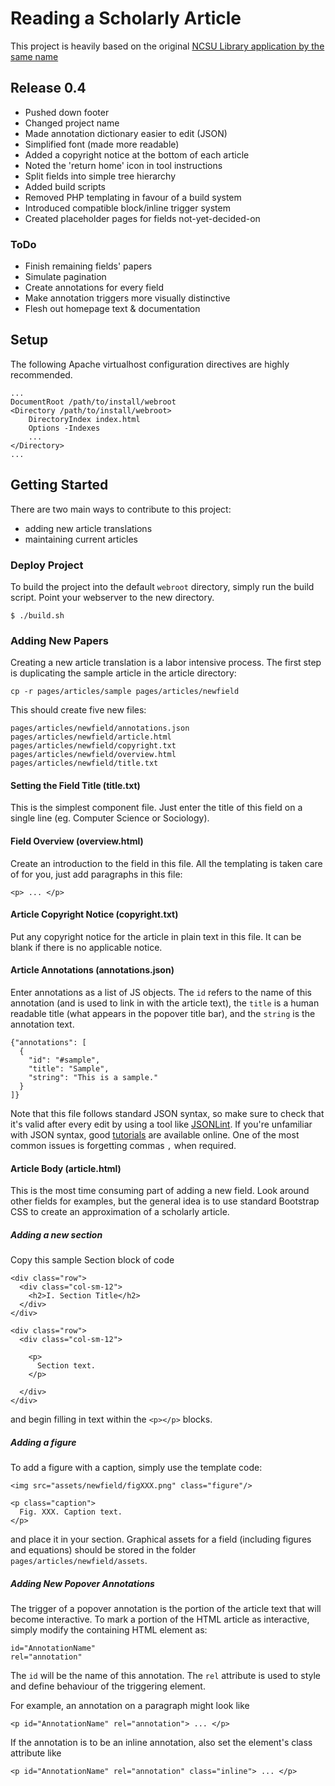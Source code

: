 # Reading a Scholarly Article

This project is heavily based on the original [NCSU Library application by
the same name](https://www.lib.ncsu.edu/tutorials/scholarly-articles/)

## Release 0.4

* Pushed down footer
* Changed project name
* Made annotation dictionary easier to edit (JSON)
* Simplified font (made more readable)
* Added a copyright notice at the bottom of each article
* Noted the 'return home' icon in tool instructions
* Split fields into simple tree hierarchy
* Added build scripts
* Removed PHP templating in favour of a build system
* Introduced compatible block/inline trigger system
* Created placeholder pages for fields not-yet-decided-on

### ToDo

* Finish remaining fields' papers
* Simulate pagination
* Create annotations for every field
* Make annotation triggers more visually distinctive
* Flesh out homepage text & documentation

## Setup

The following Apache virtualhost configuration directives are highly
recommended.

    ...
    DocumentRoot /path/to/install/webroot
    <Directory /path/to/install/webroot>
        DirectoryIndex index.html
        Options -Indexes
        ...
    </Directory>
    ...

## Getting Started

There are two main ways to contribute to this project:

* adding new article translations
* maintaining current articles

### Deploy Project

To build the project into the default `webroot` directory, simply run the
build script. Point your webserver to the new directory.

    $ ./build.sh

### Adding New Papers

Creating a new article translation is a labor intensive process. The first
step is duplicating the sample article in the article directory:

    cp -r pages/articles/sample pages/articles/newfield

This should create five new files:

    pages/articles/newfield/annotations.json
    pages/articles/newfield/article.html
    pages/articles/newfield/copyright.txt
    pages/articles/newfield/overview.html
    pages/articles/newfield/title.txt

#### Setting the Field Title (title.txt)

This is the simplest component file. Just enter the title of this field on
a single line (eg. Computer Science or Sociology).

#### Field Overview (overview.html)

Create an introduction to the field in this file. All the templating is
taken care of for you, just add paragraphs in this file:

    <p> ... </p>

#### Article Copyright Notice (copyright.txt)

Put any copyright notice for the article in plain text in this file. It can
be blank if there is no applicable notice.

#### Article Annotations (annotations.json)

Enter annotations as a list of JS objects. The `id` refers to the name of
this annotation (and is used to link in with the article text), the `title`
is a human readable title (what appears in the popover title bar), and the
`string` is the annotation text.

    {"annotations": [
      {
        "id": "#sample",
        "title": "Sample",
        "string": "This is a sample."
      }
    ]}

Note that this file follows standard JSON syntax, so make sure to check
that it's valid after every edit by using a tool like
[JSONLint](http://jsonlint.com). If you're unfamiliar with JSON syntax,
good [tutorials](http://www.w3schools.com/json/) are available online. One
of the most common issues is forgetting commas `,` when required.

#### Article Body (article.html)

This is the most time consuming part of adding a new field. Look around
other fields for examples, but the general idea is to use standard
Bootstrap CSS to create an approximation of a scholarly article.

##### Adding a new section

Copy this sample Section block of code

    <div class="row">
      <div class="col-sm-12">
        <h2>I. Section Title</h2>
      </div>
    </div>

    <div class="row">
      <div class="col-sm-12">

        <p>
          Section text.
        </p>

      </div>
    </div>

and begin filling in text within the `<p></p>` blocks.

##### Adding a figure

To add a figure with a caption, simply use the template code:

    <img src="assets/newfield/figXXX.png" class="figure"/>

    <p class="caption">
      Fig. XXX. Caption text.
    </p>

and place it in your section. Graphical assets for a field (including
figures and equations) should be stored in the folder
`pages/articles/newfield/assets`.

##### Adding New Popover Annotations

The trigger of a popover annotation is the portion of the article text that
will become interactive. To mark a portion of the HTML article as
interactive, simply modify the containing HTML element as:

    id="AnnotationName"
    rel="annotation"

The `id` will be the name of this annotation. The `rel` attribute is used
to style and define behaviour of the triggering element.

For example, an annotation on a paragraph might look like

    <p id="AnnotationName" rel="annotation"> ... </p>

If the annotation is to be an inline annotation, also set the element's
class attribute like

    <p id="AnnotationName" rel="annotation" class="inline"> ... </p>
